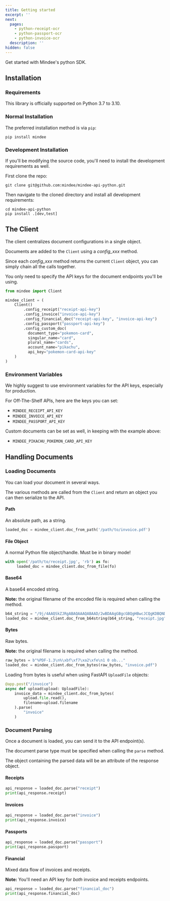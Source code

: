 ```yaml
---
title: Getting started
excerpt: ''
next:
  pages:
    - python-receipt-ocr
    - python-passport-ocr
    - python-invoice-ocr
  description: ''
hidden: false
---
```

Get started with Mindee's python SDK.

## Installation

### Requirements
This library is officially supported on Python 3.7 to 3.10.

### Normal Installation
The preferred installation method is via `pip`:
```shell script
pip install mindee
```

### Development Installation
If you'll be modifying the source code, you'll need to install the development requirements as well.

First clone the repo:
```shell script
git clone git@github.com:mindee/mindee-api-python.git
```

Then navigate to the cloned directory and install all development requirements:
```shell script
cd mindee-api-python
pip install .[dev,test]
```

 
## The Client
The client centralizes document configurations in a single object.

Documents are added to the `Client` using a *config_xxx* method.

Since each *config_xxx* method returns the current `Client` object, you can simply chain all the calls together.

You only need to specify the API keys for the document endpoints you'll be using.

```python
from mindee import Client

mindee_client = (
    Client()
        .config_receipt("receipt-api-key")
        .config_invoice("invoice-api-key")
        .config_financial_doc("receipt-api-key", "invoice-api-key")
        .config_passport("passport-api-key")
        .config_custom_doc(
          document_type="pokemon-card",
          singular_name="card",
          plural_name="cards",
          account_name="pikachu",
          api_key="pokemon-card-api-key"
    )
)
```

### Environment Variables
We highly suggest to use environment variables for the API keys, especially for production.

For Off-The-Shelf APIs, here are the keys you can set:

* `MINDEE_RECEIPT_API_KEY`
* `MINDEE_INVOICE_API_KEY`
* `MINDEE_PASSPORT_API_KEY`

Custom documents can be set as well, in keeping with the example above:
* `MINDEE_PIKACHU_POKEMON_CARD_API_KEY`


## Handling Documents

### Loading Documents
You can load your document in several ways.

The various methods are called from the `Client` and return an object you can
then serialize to the API.

#### Path
An absolute path, as a string.
```python
loaded_doc = mindee_client.doc_from_path('/path/to/invoice.pdf')
```

#### File Object
A normal Python file object/handle. Must be in binary mode!
```python
with open('/path/to/receipt.jpg', 'rb') as fo:
     loaded_doc = mindee_client.doc_from_file(fo)
```

#### Base64
A base64 encoded string.

**Note:** the original filename of the encoded file is required when calling the method.
```python
b64_string = "/9j/4AAQSkZJRgABAQAAAQABAAD/2wBDAAgGBgcGBQgHBwcJCQgKDBQNDAsLD...."
loaded_doc = mindee_client.doc_from_b64string(b64_string, "receipt.jpg")
```

#### Bytes
Raw bytes.

**Note:** the original filename is required when calling the method.
```python
raw_bytes = b"%PDF-1.3\n%\xbf\xf7\xa2\xfe\n1 0 ob..."
loaded_doc = mindee_client.doc_from_bytes(raw_bytes, "invoice.pdf")
```

Loading from bytes is useful when using FastAPI `UploadFile` objects:
```python
@app.post("/invoice")
async def upload(upload: UploadFile):
    invoice_data = mindee_client.doc_from_bytes(
        upload.file.read(),
        filename=upload.filename
    ).parse(
        "invoice"
    )
```

### Document Parsing
Once a document is loaded, you can send it to the API endpoint(s).

The document parse type must be specified when calling the `parse` method.

The object containing the parsed data will be an attribute of the response object.

#### Receipts
```python
api_response = loaded_doc.parse("receipt")
print(api_response.receipt)
```

#### Invoices
```python
api_response = loaded_doc.parse("invoice")
print(api_response.invoice)
```

#### Passports
```python
api_response = loaded_doc.parse("passport")
print(api_response.passport)
```

#### Financial
Mixed data flow of invoices and receipts.

**Note:** You'll need an API key for _both_ invoice and receipts endpoints.
```python
api_response = loaded_doc.parse("financial_doc")
print(api_response.financial_doc)
```